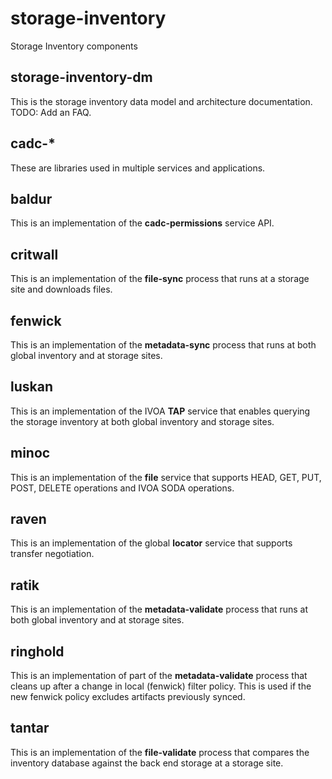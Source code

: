 # storage-inventory
Storage Inventory components

## storage-inventory-dm
This is the storage inventory data model and architecture documentation. TODO: Add an FAQ.

## cadc-*
These are libraries used in multiple services and applications.

## baldur
This is an implementation of the **cadc-permissions** service API.

## critwall
This is an implementation of the **file-sync** process that runs at a storage site and downloads files.

## fenwick
This is an implementation of the **metadata-sync** process that runs at both global inventory and at
storage sites.

## luskan
This is an implementation of the IVOA **TAP** service that enables querying the storage inventory at
both global inventory and storage sites.

## minoc
This is an implementation of the **file** service that supports HEAD, GET, PUT, POST, DELETE operations
and IVOA SODA operations.

## raven
This is an implementation of the global **locator** service that supports transfer negotiation.

## ratik
This is an implementation of the **metadata-validate** process that runs at both global inventory and at
storage sites.

## ringhold
This is an implementation of part of the **metadata-validate** process that cleans up after a change in 
local (fenwick) filter policy. This is used if the new fenwick policy excludes artifacts previously
synced.

## tantar
This is an implementation of the **file-validate** process that compares the inventory database against 
the back end storage at a storage site.

